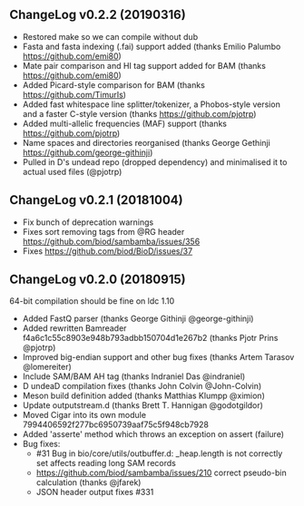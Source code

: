 ## ChangeLog v0.2.2 (20190316)

+ Restored make so we can compile without dub
+ Fasta and fasta indexing (.fai) support added (thanks Emilio Palumbo https://github.com/emi80)
+ Mate pair comparison and HI tag support added for BAM (thanks https://github.com/emi80)
+ Added Picard-style comparison for BAM (thanks https://github.com/TimurIs)
+ Added fast whitespace line splitter/tokenizer, a Phobos-style version and a faster C-style version (thanks https://github.com/pjotrp)
+ Added multi-allelic frequencies (MAF) support (thanks https://github.com/pjotrp)
+ Name spaces and directories reorganised (thanks George Gethinji https://github.com/george-githinji)
+ Pulled in D's undead repo (dropped dependency) and minimalised it to actual used files (@pjotrp)

## ChangeLog v0.2.1 (20181004)

+ Fix bunch of deprecation warnings
+ Fixes sort removing tags from @RG header https://github.com/biod/sambamba/issues/356
+ Fixes https://github.com/biod/BioD/issues/37

## ChangeLog v0.2.0 (20180915)

64-bit compilation should be fine on ldc 1.10

+ Added FastQ parser (thanks George Githinji @george-githinji)
+ Added rewritten Bamreader f4a6c1c55c8903e948b793adbb150704d1e267b2 (thanks Pjotr Prins @pjotrp)
+ Improved big-endian support and other bug fixes (thanks Artem Tarasov @lomereiter)
+ Include SAM/BAM AH tag (thanks Indraniel Das @indraniel)
+ D undeaD compilation fixes (thanks John Colvin @John-Colvin)
+ Meson build definition added (thanks Matthias Klumpp @ximion)
+ Update outputstream.d (thanks Brett T. Hannigan @godotgildor)
+ Moved Cigar into its own module 7994406592f277bc6950739aaf75c5f948cb7928
+ Added 'asserte' method which throws an exception on assert (failure)
+ Bug fixes:
  * #31 Bug in bio/core/utils/outbuffer.d: _heap.length is not correctly set affects reading long SAM records
  * https://github.com/biod/sambamba/issues/210 correct pseudo-bin calculation (thanks @jfarek)
  * JSON header output fixes #331
